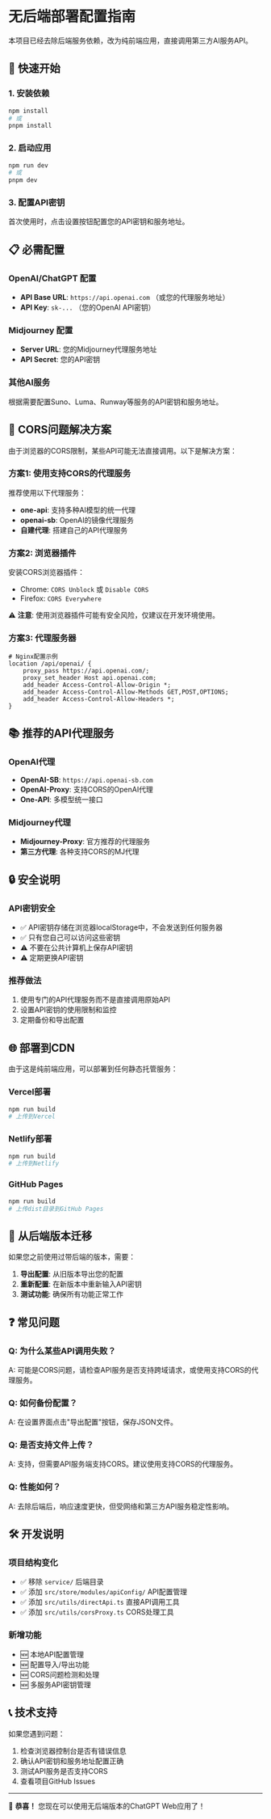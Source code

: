 # 无后端部署配置指南

本项目已经去除后端服务依赖，改为纯前端应用，直接调用第三方AI服务API。

## 🚀 快速开始

### 1. 安装依赖
```bash
npm install
# 或
pnpm install
```

### 2. 启动应用
```bash
npm run dev
# 或
pnpm dev
```

### 3. 配置API密钥
首次使用时，点击设置按钮配置您的API密钥和服务地址。

## 📋 必需配置

### OpenAI/ChatGPT 配置
- **API Base URL**: `https://api.openai.com` （或您的代理服务地址）
- **API Key**: `sk-...` （您的OpenAI API密钥）

### Midjourney 配置
- **Server URL**: 您的Midjourney代理服务地址
- **API Secret**: 您的API密钥

### 其他AI服务
根据需要配置Suno、Luma、Runway等服务的API密钥和服务地址。

## 🔧 CORS问题解决方案

由于浏览器的CORS限制，某些API可能无法直接调用。以下是解决方案：

### 方案1: 使用支持CORS的代理服务
推荐使用以下代理服务：
- **one-api**: 支持多种AI模型的统一代理
- **openai-sb**: OpenAI的镜像代理服务
- **自建代理**: 搭建自己的API代理服务

### 方案2: 浏览器插件
安装CORS浏览器插件：
- Chrome: `CORS Unblock` 或 `Disable CORS`
- Firefox: `CORS Everywhere`

⚠️ **注意**: 使用浏览器插件可能有安全风险，仅建议在开发环境使用。

### 方案3: 代理服务器
```nginx
# Nginx配置示例
location /api/openai/ {
    proxy_pass https://api.openai.com/;
    proxy_set_header Host api.openai.com;
    add_header Access-Control-Allow-Origin *;
    add_header Access-Control-Allow-Methods GET,POST,OPTIONS;
    add_header Access-Control-Allow-Headers *;
}
```

## 📚 推荐的API代理服务

### OpenAI代理
- **OpenAI-SB**: `https://api.openai-sb.com`
- **OpenAI-Proxy**: 支持CORS的OpenAI代理
- **One-API**: 多模型统一接口

### Midjourney代理
- **Midjourney-Proxy**: 官方推荐的代理服务
- **第三方代理**: 各种支持CORS的MJ代理

## 🔒 安全说明

### API密钥安全
- ✅ API密钥存储在浏览器localStorage中，不会发送到任何服务器
- ✅ 只有您自己可以访问这些密钥
- ⚠️ 不要在公共计算机上保存API密钥
- ⚠️ 定期更换API密钥

### 推荐做法
1. 使用专门的API代理服务而不是直接调用原始API
2. 设置API密钥的使用限制和监控
3. 定期备份和导出配置

## 🌐 部署到CDN

由于这是纯前端应用，可以部署到任何静态托管服务：

### Vercel部署
```bash
npm run build
# 上传到Vercel
```

### Netlify部署
```bash
npm run build
# 上传到Netlify
```

### GitHub Pages
```bash
npm run build
# 上传dist目录到GitHub Pages
```

## 🔄 从后端版本迁移

如果您之前使用过带后端的版本，需要：

1. **导出配置**: 从旧版本导出您的配置
2. **重新配置**: 在新版本中重新输入API密钥
3. **测试功能**: 确保所有功能正常工作

## ❓ 常见问题

### Q: 为什么某些API调用失败？
A: 可能是CORS问题，请检查API服务是否支持跨域请求，或使用支持CORS的代理服务。

### Q: 如何备份配置？
A: 在设置界面点击"导出配置"按钮，保存JSON文件。

### Q: 是否支持文件上传？
A: 支持，但需要API服务端支持CORS。建议使用支持CORS的代理服务。

### Q: 性能如何？
A: 去除后端后，响应速度更快，但受网络和第三方API服务稳定性影响。

## 🛠️ 开发说明

### 项目结构变化
- ✅ 移除 `service/` 后端目录
- ✅ 添加 `src/store/modules/apiConfig/` API配置管理
- ✅ 添加 `src/utils/directApi.ts` 直接API调用工具
- ✅ 添加 `src/utils/corsProxy.ts` CORS处理工具

### 新增功能
- 🆕 本地API配置管理
- 🆕 配置导入/导出功能
- 🆕 CORS问题检测和处理
- 🆕 多服务API密钥管理

## 📞 技术支持

如果您遇到问题：
1. 检查浏览器控制台是否有错误信息
2. 确认API密钥和服务地址配置正确
3. 测试API服务是否支持CORS
4. 查看项目GitHub Issues

---

🎉 **恭喜！** 您现在可以使用无后端版本的ChatGPT Web应用了！